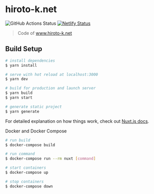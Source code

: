 # hiroto-k.net

![GitHub Actions Status](https://github.com/hiroxto/hiroto-k.net/workflows/Node%20CI/badge.svg)
[![Netlify Status](https://api.netlify.com/api/v1/badges/6f204004-d9bf-4bbb-8aae-d6c9832b92ea/deploy-status)](https://app.netlify.com/sites/hiroto-k-net/deploys)

> Code of www.hiroto-k.net

## Build Setup

``` bash
# install dependencies
$ yarn install

# serve with hot reload at localhost:3000
$ yarn dev

# build for production and launch server
$ yarn build
$ yarn start

# generate static project
$ yarn generate
```

For detailed explanation on how things work, check out [Nuxt.js docs](https://nuxtjs.org).

Docker and Docker Compose

```bash
# run build
$ docker-compose build

# run command
$ docker-compose run --rm nuxt [command]

# start containers
$ docker-compose up

# stop containers
$ docker-compose down
```
